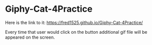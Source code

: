 # Giphy-Cat-4Practice
Here is the link to it: https://fred1525.github.io/Giphy-Cat-4Practice/

Every time that user would click on the button additional gif file will be appeared on the screen.
